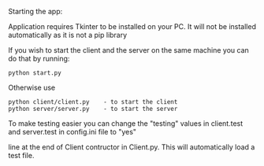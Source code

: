 Starting the app:

Application requires Tkinter to be installed on your PC. It will not be installed automatically as it is not a pip library

If you wish to start the client and the server on the same machine you can do that by running:
```
python start.py
```
Otherwise use
```
python client/client.py    - to start the client
python server/server.py    - to start the server
```

To make testing easier you can change the "testing" values in client.test and server.test in config.ini file to "yes"

line at the end of Client contructor in Client.py. This will automatically load a test file.